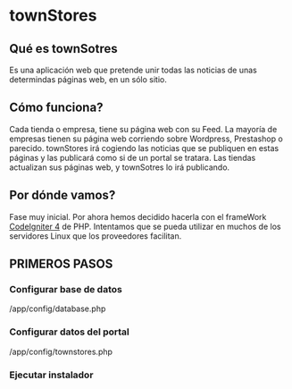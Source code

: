 # townStores

## Qué es townSotres

Es una aplicación web que pretende unir todas las noticias de unas determindas páginas web, en un sólo sitio.

## Cómo funciona?
Cada tienda o empresa, tiene su página web con su Feed. La mayoría de empresas tienen su página web corriendo sobre Wordpress, Prestashop o parecido.
townStores irá cogiendo las noticias que se publiquen en estas páginas y las publicará como si de un portal se tratara.
Las tiendas actualizan sus páginas web, y townSotres lo irá publicando.

## Por dónde vamos?
Fase muy inicial. Por ahora hemos decidido hacerla con el frameWork [CodeIgniter 4](https://codeigniter.com/) de PHP.
Intentamos que se pueda utilizar en muchos de los servidores Linux que los proveedores facilitan.

## PRIMEROS PASOS

### Configurar base de datos

/app/config/database.php

### Configurar datos del portal

/app/config/townstores.php

### Ejecutar instalador
